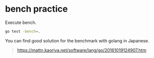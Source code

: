 # bench practice

Execute bench.

```sh
go test -bench=.
```

You can find good solution for the benchmark with golang in Japanese.

> https://mattn.kaoriya.net/software/lang/go/20161019124907.htm

